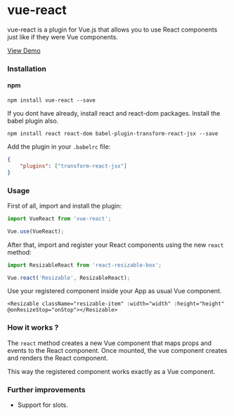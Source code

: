 # vue-react

vue-react is a plugin for Vue.js that allows you to use React components just like if they were Vue components.

[View Demo](https://alkin.github.io/vue-react)

### Installation

#### npm

```
npm install vue-react --save
```

If you dont have already, install react and react-dom packages. Install the babel plugin also.

```
npm install react react-dom babel-plugin-transform-react-jsx --save
```

Add the plugin in your `.babelrc` file:

```json
{
    "plugins": ["transform-react-jsx"]
}
```

### Usage

First of all, import and install the plugin:

```javascript
import VueReact from 'vue-react';

Vue.use(VueReact);
```

After that, import and register your React components using the new `react` method:

```javascript
import ResizableReact from 'react-resizable-box';

Vue.react('Resizable', ResizableReact);
```

Use your registered component inside your App as usual Vue component.

```vue
<Resizable className="resizable-item" :width="width" :height="height" @onResizeStop="onStop"></Resizable>
```

### How it works ?

The `react` method creates a new Vue component that maps props and events to the React component. Once mounted, the vue component creates and renders the React component.

This way the registered component works exactly as a Vue component.

### Further improvements

- Support for slots.